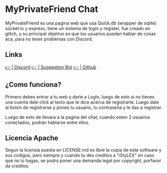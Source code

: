 # MyPrivateFriend Chat
MyPrivateFriend es una pagina web que 
usa Quick.db (wrapper de sqlite) socket.io
y express, tiene un sistema de login y register,
fue creado en glitch, y su principal objetivo
es que los usuarios puedan hablar de cosas 
aca, para no tener problemas con Discord.

Links
------------

[👉 | Discord](https://discord.gg/Y3B3W5p)
[👉 | Suggestion Bot](https://suggestions.wtf)
[👉 | Github](https://github.com/iStyLEX23)

¿Como funciona?
------------
Primero debes entrar a tu web y darle a Login, luego
de esto si no tienes una cuenta dale click al texto
que te dice acerca de registrarte. Luego dale al boton 
de registrarse y pones tu usuario, tu contraseña y le das
a registrar.

Luego de esto de llevara a la pagina del chat, cuando esten 
2 usuarios conectados, podrán hablarse entre ellos.


Licencia Apache
------------

Segun la licensia puesta en LICENSE.md es libre la 
copia de este software y sus codigos, pero siempre
y cuando tu des creditos a "iStyLEX" en caso que
no lo hagas, se podra poner una demanda legal
por copyright, porfavor da creditos.



